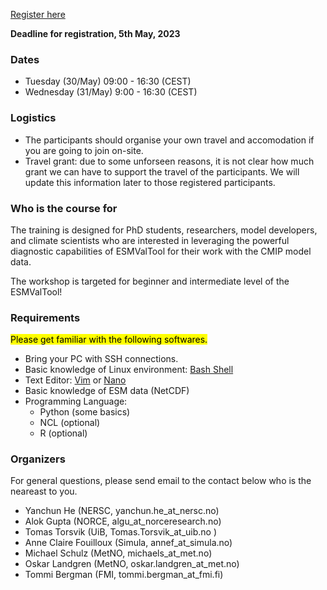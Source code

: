 
<a class="btn btn-success" href="https://forms.gle/QQx7Pi4J7nwNXnrM8" data-mode="1" target="_blank">Register here</a>
<!--
<a class="btn btn-info disabled" href="#" data-mode="1" target="_blank">Registration will open soon</a>
<a class="btn btn-danger disabled" href="#" data-mode="1" target="_blank">Registration is closed</a>
-->

**Deadline for registration, 5th May, 2023**

### **Dates**
- Tuesday (30/May) 09:00 - 16:30 (CEST)
- Wednesday (31/May) 9:00 - 16:30 (CEST)

### **Logistics**
* The participants should organise your own travel and accomodation if you are going to join on-site.
* Travel grant: due to some unforseen reasons, it is not clear how much grant we can have to support the travel of the participants. We will update this information later to those registered participants.

<!--
You may apply for travel support later and get reimbursed (limited places), but only if you are from the NICEST-2 consortium: NSC, Sigma2, FMI, MetNO, NORCE, NERSC, CSC and Simula. We may update this matter later.
-->


### **Who is the course for**

The training is designed for PhD students, researchers, model developers, and climate scientists who are interested in leveraging the powerful diagnostic capabilities of ESMValTool for their work with the CMIP model data.

The workshop is targeted for beginner and intermediate level of the ESMValTool!

### Requirements

<mark>Please get familiar with the following softwares.</mark>

* Bring your PC with SSH connections.
* Basic knowledge of Linux environment: [Bash Shell](https://scicomp.aalto.fi/scicomp/shell.html)
* Text Editor: [Vim](https://www.openvim.com/) or [Nano](https://www.nano-editor.org/dist/v2.2/nano.html)
* Basic knowledge of ESM data (NetCDF)
* Programming Language:
    - Python (some basics)
    - NCL (optional)
    - R (optional) 

### **Organizers**
For general questions, please send email to the contact below who is the neareast to you.
* Yanchun He (NERSC, yanchun.he_at_nersc.no)
* Alok Gupta (NORCE, algu_at_norceresearch.no)
* Tomas Torsvik (UiB, Tomas.Torsvik_at_uib.no )
* Anne Claire Fouilloux (Simula, annef_at_simula.no)
* Michael Schulz (MetNO, michaels_at_met.no)
* Oskar Landgren (MetNO, oskar.landgren_at_met.no)
* Tommi Bergman (FMI, tommi.bergman_at_fmi.fi)
